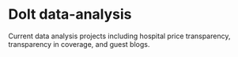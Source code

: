 # Dolt data-analysis

Current data analysis projects including hospital price transparency, transparency in coverage, and guest blogs.
 